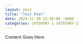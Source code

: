 ```yaml
---
layout: post
title: "Test Post"
date: 2024-11-30 13:50:00 -0600
categories: CATEGORY-1 CATEGORY-2
---
```


Content Goes Here
